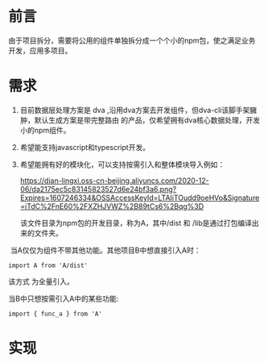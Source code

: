 # 前言

由于项目拆分，需要将公用的组件单独拆分成一个个小的npm包，使之满足业务开发，应用多项目。

# 需求

1.  目前数据层处理方案是 dva ,沿用dva方案去开发组件，但dva-cli该脚手架臃肿，默认生成方案是带完整路由 的产品，仅希望拥有dva核心数据处理，开发小的npm组件。

2. 希望能支持javascript和typescript开发。

3. 希望能拥有好的模块化，可以支持按需引入和整体模块导入例如：

    https://dian-lingxi.oss-cn-beijing.aliyuncs.com/2020-12-06/da2175ec5c83145823527d6e24bf3a6.png?Expires=1607246334&OSSAccessKeyId=LTAIiTOudd9oeHVo&Signature=iTdC%2FnE60%2FXZHJVWZ%2B89tCs6%2Bqg%3D 

   该文件目录为npm包的开发目录，称为A，其中/dist 和 /lib是通过打包编译出来的文件夹。

​       当A仅仅为组件不带其他功能。其他项目B中想直接引入A时：

```
import A from 'A/dist'
```

该方式 为全量引入。

当B中只想按需引入A中的某些功能:

```
import { func_a } from 'A'
```



# 实现

